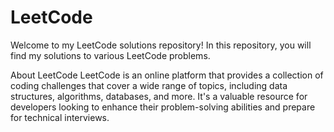 # LeetCode

Welcome to my LeetCode solutions repository! In this repository, you will find my solutions to various LeetCode problems. 


About LeetCode
LeetCode is an online platform that provides a collection of coding challenges that cover a wide range of topics, including data structures, algorithms, databases, and more. It's a valuable resource for developers looking to enhance their problem-solving abilities and prepare for technical interviews.
